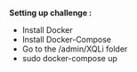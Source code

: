 **Setting up challenge :**
 - Install Docker
 - Install Docker-Compose
 - Go to the /admin/XQLi folder
 - sudo docker-compose up
